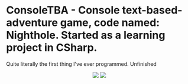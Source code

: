 # ConsoleTBA - Console text-based-adventure game, code named: Nighthole. Started as a learning project in CSharp.
Quite literally the first thing I've ever programmed. Unfinished

<p align="center">
  <img src="https://i.imgur.com/1XDiX6s.gif">
  <img src="https://i.imgur.com/ewjaxWU.png">
</p>
